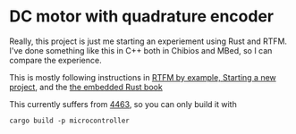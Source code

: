 # DC motor with quadrature encoder

Really, this project is just me starting an experiement using Rust and RTFM. I've done
something like this in C++ both in Chibios and MBed, so I can compare the experience.

This is mostly following instructions in [RTFM by example, Starting a new project][rtfm-by-example-new], and the [the embedded Rust book][book]

This currently suffers from [4463], so you can only build it with

    cargo build -p microcontroller

[book]: https://rust-embedded.github.io/book
[rtfm-by-example-new]: https://rtfm.rs/0.5/book/en/
[4463]: https://github.com/rust-lang/cargo/issues/4463
